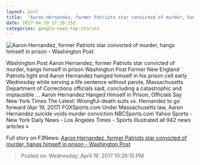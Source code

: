 ```yaml
---
layout: post
title:  "Aaron Hernandez, former Patriots star convicted of murder, hangs himself in prison - Washington Post"
date: 2017-04-19 17:26:15Z
categories: google-news-top-stories
---
```


![Aaron Hernandez, former Patriots star convicted of murder, hangs himself in prison - Washington Post](https://img.washingtonpost.com/rf/image_1484w/2010-2019/Wires/Images/2017-04-10/AP/Aaron_Hernandez_Football_84936-61a8d.jpg)

Washington Post Aaron Hernandez, former Patriots star convicted of murder, hangs himself in prison Washington Post Former New England Patriots tight end Aaron Hernandez hanged himself in his prison cell early Wednesday while serving a life sentence without parole, Massachusetts Department of Corrections officials said, concluding a catastrophic and implausible ... Aaron Hernandez Hanged Himself in Prison, Officials Say New York Times The Latest: Wrongful-death suits vs. Hernandez to go forward (Apr 19, 2017) FOXSports.com Under Massachusetts law, Aaron Hernandez suicide voids murder conviction NBCSports.com Yahoo Sports - New York Daily News - Los Angeles Times - Sports Illustrated all 942 news articles »


Full story on F3News: [Aaron Hernandez, former Patriots star convicted of murder, hangs himself in prison - Washington Post](http://www.f3nws.com/n/HsAp4F)

> Posted on: Wednesday, April 19, 2017 10:26:15 PM
